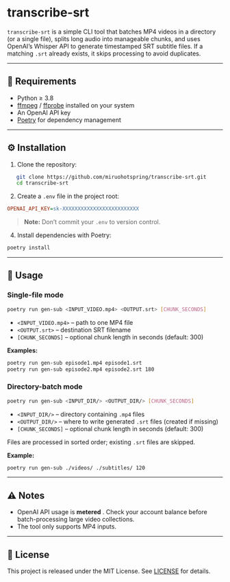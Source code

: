 # transcribe-srt

`transcribe-srt` is a simple CLI tool that batches MP4 videos in a directory (or a single file), splits long audio into manageable chunks, and uses OpenAI’s Whisper API to generate timestamped SRT subtitle files. If a matching `.srt` already exists, it skips processing to avoid duplicates.

---

## 🔧 Requirements

- Python ≥ 3.8  
- [ffmpeg](https://ffmpeg.org/) / [ffprobe](https://ffmpeg.org/ffprobe.html) installed on your system  
- An OpenAI API key  
- [Poetry](https://python-poetry.org/) for dependency management

---

## ⚙️ Installation

1. Clone the repository:

```bash
   git clone https://github.com/miruohotspring/transcribe-srt.git
   cd transcribe-srt
```
 
2. Create a `.env` file in the project root:

```ini
OPENAI_API_KEY=sk-XXXXXXXXXXXXXXXXXXXXXXXXX
```

> **Note:**  Don’t commit your `.env` to version control.
 
4. Install dependencies with Poetry:

```bash
poetry install
```

---

## 🚀 Usage 

### Single-file mode 

```bash
poetry run gen-sub <INPUT_VIDEO.mp4> <OUTPUT.srt> [CHUNK_SECONDS]
```
 
- `<INPUT_VIDEO.mp4>` – path to one MP4 file
- `<OUTPUT.srt>` – destination SRT filename
- `[CHUNK_SECONDS]` – optional chunk length in seconds (default: 300)

**Examples:** 

```bash
poetry run gen-sub episode1.mp4 episode1.srt
poetry run gen-sub episode2.mp4 episode2.srt 180
```

### Directory-batch mode 

```bash
poetry run gen-sub <INPUT_DIR/> <OUTPUT_DIR/> [CHUNK_SECONDS]
```

- `<INPUT_DIR/>` – directory containing `.mp4` files
- `<OUTPUT_DIR/>` – where to write generated `.srt` files (created if missing)
- `[CHUNK_SECONDS]` – optional chunk length in seconds (default: 300)

Files are processed in sorted order; existing `.srt` files are skipped.

**Example:** 

```bash
poetry run gen-sub ./videos/ ./subtitles/ 120
```

---

## ⚠️ Notes 
 
- OpenAI API usage is **metered** . Check your account balance before batch-processing large video collections.
- The tool only supports MP4 inputs.

---

## 📄 License 

This project is released under the MIT License. See [LICENSE](https://chatgpt.com/c/LICENSE)  for details.

